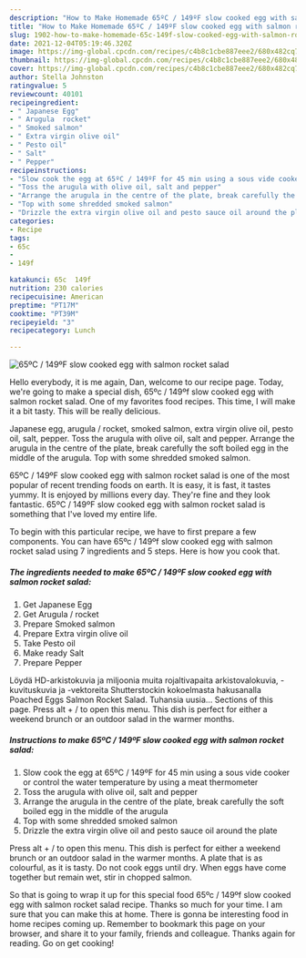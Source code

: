 ```yaml
---
description: "How to Make Homemade 65ºC / 149ºF slow cooked egg with salmon rocket salad"
title: "How to Make Homemade 65ºC / 149ºF slow cooked egg with salmon rocket salad"
slug: 1902-how-to-make-homemade-65c-149f-slow-cooked-egg-with-salmon-rocket-salad
date: 2021-12-04T05:19:46.320Z
image: https://img-global.cpcdn.com/recipes/c4b8c1cbe887eee2/680x482cq70/65ºc-149ºf-slow-cooked-egg-with-salmon-rocket-salad-recipe-main-photo.jpg
thumbnail: https://img-global.cpcdn.com/recipes/c4b8c1cbe887eee2/680x482cq70/65ºc-149ºf-slow-cooked-egg-with-salmon-rocket-salad-recipe-main-photo.jpg
cover: https://img-global.cpcdn.com/recipes/c4b8c1cbe887eee2/680x482cq70/65ºc-149ºf-slow-cooked-egg-with-salmon-rocket-salad-recipe-main-photo.jpg
author: Stella Johnston
ratingvalue: 5
reviewcount: 40101
recipeingredient:
- " Japanese Egg"
- " Arugula  rocket"
- " Smoked salmon"
- " Extra virgin olive oil"
- " Pesto oil"
- " Salt"
- " Pepper"
recipeinstructions:
- "Slow cook the egg at 65ºC / 149ºF for 45 min using a sous vide cooker or control the water temperature by using a meat thermometer"
- "Toss the arugula with olive oil, salt and pepper"
- "Arrange the arugula in the centre of the plate, break carefully the soft boiled egg in the middle of the arugula"
- "Top with some shredded smoked salmon"
- "Drizzle the extra virgin olive oil and pesto sauce oil around the plate"
categories:
- Recipe
tags:
- 65c
- 
- 149f

katakunci: 65c  149f 
nutrition: 230 calories
recipecuisine: American
preptime: "PT17M"
cooktime: "PT39M"
recipeyield: "3"
recipecategory: Lunch

---
```



![65ºC / 149ºF slow cooked egg with salmon rocket salad](https://img-global.cpcdn.com/recipes/c4b8c1cbe887eee2/680x482cq70/65ºc-149ºf-slow-cooked-egg-with-salmon-rocket-salad-recipe-main-photo.jpg)

Hello everybody, it is me again, Dan, welcome to our recipe page. Today, we're going to make a special dish, 65ºc / 149ºf slow cooked egg with salmon rocket salad. One of my favorites food recipes. This time, I will make it a bit tasty. This will be really delicious.

Japanese egg, arugula / rocket, smoked salmon, extra virgin olive oil, pesto oil, salt, pepper. Toss the arugula with olive oil, salt and pepper. Arrange the arugula in the centre of the plate, break carefully the soft boiled egg in the middle of the arugula. Top with some shredded smoked salmon.

65ºC / 149ºF slow cooked egg with salmon rocket salad is one of the most popular of recent trending foods on earth. It is easy, it is fast, it tastes yummy. It is enjoyed by millions every day. They're fine and they look fantastic. 65ºC / 149ºF slow cooked egg with salmon rocket salad is something that I've loved my entire life.


To begin with this particular recipe, we have to first prepare a few components. You can have 65ºc / 149ºf slow cooked egg with salmon rocket salad using 7 ingredients and 5 steps. Here is how you cook that.

<!--inarticleads1-->

##### The ingredients needed to make 65ºC / 149ºF slow cooked egg with salmon rocket salad:

1. Get  Japanese Egg
1. Get  Arugula / rocket
1. Prepare  Smoked salmon
1. Prepare  Extra virgin olive oil
1. Take  Pesto oil
1. Make ready  Salt
1. Prepare  Pepper


Löydä HD-arkistokuvia ja miljoonia muita rojaltivapaita arkistovalokuvia, -kuvituskuvia ja -vektoreita Shutterstockin kokoelmasta hakusanalla Poached Eggs Salmon Rocket Salad. Tuhansia uusia… Sections of this page. Press alt + / to open this menu. This dish is perfect for either a weekend brunch or an outdoor salad in the warmer months. 

<!--inarticleads2-->

##### Instructions to make 65ºC / 149ºF slow cooked egg with salmon rocket salad:

1. Slow cook the egg at 65ºC / 149ºF for 45 min using a sous vide cooker or control the water temperature by using a meat thermometer
1. Toss the arugula with olive oil, salt and pepper
1. Arrange the arugula in the centre of the plate, break carefully the soft boiled egg in the middle of the arugula
1. Top with some shredded smoked salmon
1. Drizzle the extra virgin olive oil and pesto sauce oil around the plate


Press alt + / to open this menu. This dish is perfect for either a weekend brunch or an outdoor salad in the warmer months. A plate that is as colourful, as it is tasty. Do not cook eggs until dry. When eggs have come together but remain wet, stir in chopped salmon. 

So that is going to wrap it up for this special food 65ºc / 149ºf slow cooked egg with salmon rocket salad recipe. Thanks so much for your time. I am sure that you can make this at home. There is gonna be interesting food in home recipes coming up. Remember to bookmark this page on your browser, and share it to your family, friends and colleague. Thanks again for reading. Go on get cooking!
